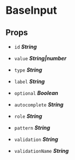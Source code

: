 
# BaseInput


## Props


- `id` ***String***

  

- `value` ***String|number***

  

- `type` ***String***

  

- `label` ***String***

  

- `optional` ***Boolean***

  

- `autocomplete` ***String***

  

- `role` ***String***

  

- `pattern` ***String***

  

- `validation` ***String***

  

- `validationName` ***String***

  







